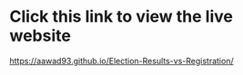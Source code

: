 # Click this link to view the live website
https://aawad93.github.io/Election-Results-vs-Registration/
